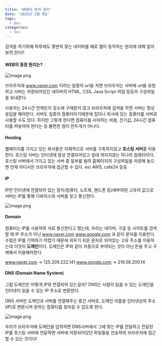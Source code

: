 ```yaml
---
title: 'WEB의 동작 원리'
date: '2020년 2월 9일'
tags:
  - dev
categories:
  - dev
---
```


검색을 하기위해 하루에도 몇번씩 찾는 네이버를 예로 웹이 동작하는 원리에 대해 알아보려 한다!!

#### WEB의 동장 원리는?

![image.png](https://images.velog.io/post-images/ppl8709/c9d0e2c0-4afe-11ea-a9a4-97d3b70a413c/image.png)

브라우저에 www.naver.com 이라는 일종의 url을 치면 브라우저는 서버에 url을 요청하고 서버는 저장되어있던 네이버의 HTML, CSS, Java Script 파일 등등의 구성파일을 보내준다.

사용자는 24시간 언제든지 장소에 구애받지 않고 브라우저에 검색을 하면 서버는 항상 응답을 해야한다. 서버도 일종의 컴퓨터이기때문에 집이나 회사에 있는 컴퓨터를 서버로 사용할 수도 있다. 하지만 그렇게 한다면 컴퓨터를 사야하는 비용, 전기값, 24시간 컴퓨터를 켜놓아야 한다는 등 불편한 점이 한두개가 아니다.

#### Hosting

웹페이지를 가지고 있는 회사들은 자체적으로 서버를 구축하지않고 **호스팅 서버**를 이용한다. 호스팅 서버는 인터넷에 항상 연결되어있고 절대 꺼지지않는 하나의 컴퓨터이다. 호스팅 서버에서 가지고 있는 서버 중 일부를 빌려 홈페이지의 구성파일을 저장해 놓으면 언제 어디서든 브라우저에 접근할 수 있다.
ex) AWS, cafe24 등등

#### IP

IP란 인터넷에 연결되어 있는 장치(컴퓨터, 노트북, 핸드폰 등)에부여된 고유의 값으로 서버는 IP를 통해 디바이스와 서버를 찾고 통신한다.

![image.png](https://images.velog.io/post-images/ppl8709/64fb9ad0-4b02-11ea-9a2a-e5f568496f07/image.png)

#### Domain

컴퓨터는 IP를 사용하여 서로 통신한다고 했는데, 우리는 네이버, 구글 등 사이트를 검색할 때 IP 주소가 아닌 www.naver.com www.google.com 과 같이 문자를 이용한다. 수많은 IP를 기억하기 어렵기 때문에 외우기 쉬운 문자로 되어있는 고유 주소를 이용하는데 이것이 **도메인**이다.
도메인은 IP와 같이 자동으로 부여되는 것이 아닌 돈을 주고 구매해서 이용해야한다.

www.naver.com -> 125.209.222.141
www.google.com -> 216.58.200.14

#### DNS (Domain Name System)

그럼 도메인은 어떻게 IP와 연결되어 있는걸까?
DNS는 사람이 읽을 수 있는 도메인을 인터넷이 읽을 수 있는 IP 주소로 변환한다.

DNS 서버란 도메인과 서버를 연결해주는 중간 서버로, 도메인 이름을 인터넷상의 주소(IP)로 변환시켜 원하는 컴퓨터를 찾아갈 수 있도록 한다.

![image.png](https://images.velog.io/post-images/ppl8709/e754de80-4b05-11ea-a39d-699a549f4f48/image.png)

우리가 브라우저에 도메인을 입력하면 DNS서버에서 그에 맞는 IP를 전달하고 전달된 IP를 호스팅 서버에 전달하면 서버에 저장되어있던 파일들을 전송하여 브라우저에 접근할 수 있는 것이다!
